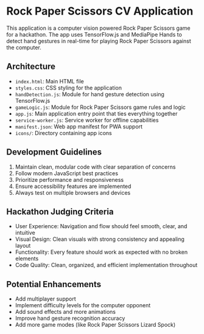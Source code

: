 <!-- Use this file to provide workspace-specific custom instructions to Copilot. For more details, visit https://code.visualstudio.com/docs/copilot/copilot-customization#_use-a-githubcopilotinstructionsmd-file -->

# Rock Paper Scissors CV Application

This application is a computer vision powered Rock Paper Scissors game for a hackathon. The app uses TensorFlow.js and MediaPipe Hands to detect hand gestures in real-time for playing Rock Paper Scissors against the computer.

## Architecture

- `index.html`: Main HTML file
- `styles.css`: CSS styling for the application
- `handDetection.js`: Module for hand gesture detection using TensorFlow.js
- `gameLogic.js`: Module for Rock Paper Scissors game rules and logic
- `app.js`: Main application entry point that ties everything together
- `service-worker.js`: Service worker for offline capabilities
- `manifest.json`: Web app manifest for PWA support
- `icons/`: Directory containing app icons

## Development Guidelines

1. Maintain clean, modular code with clear separation of concerns
2. Follow modern JavaScript best practices
3. Prioritize performance and responsiveness
4. Ensure accessibility features are implemented
5. Always test on multiple browsers and devices

## Hackathon Judging Criteria

- User Experience: Navigation and flow should feel smooth, clear, and intuitive
- Visual Design: Clean visuals with strong consistency and appealing layout
- Functionality: Every feature should work as expected with no broken elements
- Code Quality: Clean, organized, and efficient implementation throughout

## Potential Enhancements

- Add multiplayer support
- Implement difficulty levels for the computer opponent
- Add sound effects and more animations
- Improve hand gesture recognition accuracy
- Add more game modes (like Rock Paper Scissors Lizard Spock)
